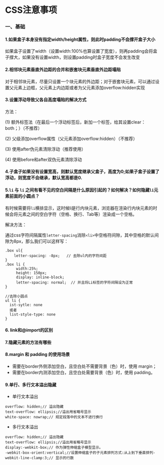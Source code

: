 # CSS注意事项

### 一、基础

#### 1.如果盒子本身没有指定width/height属性，则此时padding不会撑开盒子大小
如果盒子设置了width（设置width:100%也算设置了宽度），则再padding会将盒子撑大，如果没有设置width，则设置padding时盒子宽度不会发生改变

#### 2.相邻块元素垂直外边距的合并和嵌套块元素垂直外边距塌陷
对于相邻块元素，尽量只设置一个块元素的外边距；对于嵌套块元素，可以通过设置父元素上边框，父元素上内边距或者为父元素添加overflow:hidden实现

#### 3.设置浮动导致父各自高度塌陷的解决方式
方法：

(1) 额外标签法（在最后一个浮动标签后，新加一个标签，给其设置clear：both；）（不推荐）

(2) 父级添加overflow属性（父元素添加overflow:hidden）（不推荐）

(3) 使用after伪元素清除浮动（推荐使用）

(4) 使用before和after双伪元素清除浮动

#### 4.子盒子如果没有设置宽高，则默认宽度继承父盒子，高度为0;如果子盒子设置了浮动，则宽度不会继承，默认宽高都是0.

#### 5.`li` 与 `li` 之间有看不见的空白间隔是什么原因引起的？如何解决？如何隐藏`li`元素前面的小圆点？
有时候需要将`li`横排显示，这时候li是行内块元素，浏览器在渲染行内块元素的时候会将元素之间的空白字符（空格、换行、Tab等）渲染成一个空格。

解决方法：

通过css字符间隔属性`letter-spacing`消除`<li>`中空格符间隙，其中空格的默认间隙为8px，那么我们可以这样写：
```
.box ul{
	letter-spacing: -8px;   // 去除ul内的字符间距
}
.box li {
     width:25%; 
     height: 150px;
     display: inline-block;
     letter-spacing: normal;  // 并且将Li标签的字符间隔设为正常
}

//去除小圆点
ul li {
  ist-sytle: none
  或者
  list-style-type: none
}
```

#### 6. link和@import的区别

#### 7.隐藏元素的方法有哪些

#### 8.margin 和 padding 的使用场景
- 需要在border外侧添加空白，且空白处不需要背景（色）时，使用 margin；
- 需要在border内测添加空白，且空白处需要背景（色）时，使用 padding。

#### 9.单行、多行文本溢出隐藏
- 单行文本溢出
```
overflow: hidden;// 溢出隐藏
text-overflow: ellipsis;//溢出用省略号显示
white-space: nowrap;// 规定段落中的文本不进行换行
```
- 多行文本溢出
```
overflow: hidden;// 溢出隐藏
text-overflow: ellipsis;//溢出用省略号显示
display:-webkit-box;// 作为弹性伸缩盒子模型显示。
-webkit-box-orient:vertical;//设置伸缩盒子的子元素排列方式:从上到下垂直排列-webkit-line-clamp:3;// 显示的行数

```
